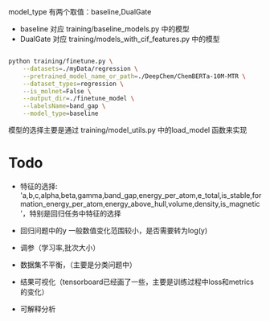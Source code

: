 
model_type 有两个取值：baseline,DualGate

* baseline 对应 training/baseline_models.py 中的模型
* DualGate 对应 training/models_with_cif_features.py 中的模型



```sh

python training/finetune.py \
    --datasets=./myData/regression \
    --pretrained_model_name_or_path=./DeepChem/ChemBERTa-10M-MTR \
    --dataset_types=regression \
    --is_molnet=False \
    --output_dir=./finetune_model \
    --labelsName=band_gap \
    --model_type=baseline

```


模型的选择主要是通过 training/model_utils.py 中的load_model 函数来实现

# Todo



* 特征的选择: 'a,b,c,alpha,beta,gamma,band_gap,energy_per_atom,e_total,is_stable,formation_energy_per_atom,energy_above_hull,volume,density,is_magnetic'，特别是回归任务中特征的选择

* 回归问题中的y 一般数值变化范围较小，是否需要转为log(y)

* 调参（学习率,批次大小）

* 数据集不平衡，（主要是分类问题中）

* 结果可视化（tensorboard已经画了一些，主要是训练过程中loss和metrics 的变化）

* 可解释分析